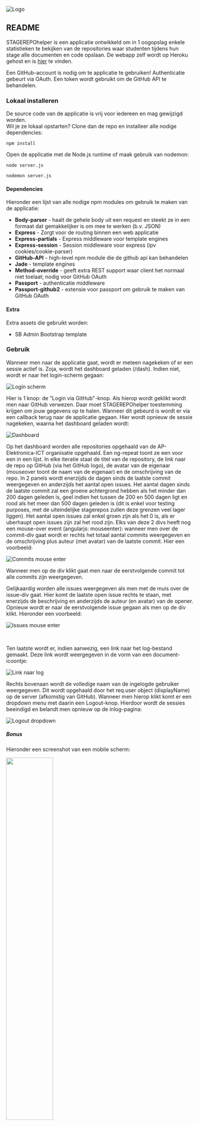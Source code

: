 ![Logo](./public/img/stagerepohelperblack.png)

## README

STAGEREPOhelper is een applicatie ontwikkeld om in 1 oogopslag enkele statistieken te bekijken van de repositories waar studenten tijdens hun stage alle documenten en code opslaan. De webapp zelf wordt op Heroku gehost en is  [hier](http://stagerepohelper.herokuapp.com) te vinden.

Een GitHub-account is nodig om te applicatie te gebruiken! Authenticatie gebeurt via OAuth. Een token wordt gebruikt om de GitHub API te behandelen.

### Lokaal installeren
De source code van de applicatie is vrij voor iedereen en mag gewijzigd worden. <br>
Wil je ze lokaal opstarten?
Clone dan de repo en installeer alle nodige dependencies:

    npm install

Open de applicatie met de Node.js runtime of maak gebruik van nodemon:

    node server.js

    nodemon server.js

#### Dependencies
Hieronder een lijst van alle nodige npm modules om gebruik te maken van de applicatie:

  * <b>Body-parser</b> - haalt de gehele body uit een request en steekt ze in een formaat dat gemakkelijker is om mee te werken (b.v. JSON)
  * <b>Express</b> - Zorgt voor de routing binnen een web applicatie
  * <b>Express-partials</b> - Express middleware voor template engines
  * <b>Express-session</b> - Session middleware voor express (ipv cookies/cookie-parser)
  * <b>GitHub-API</b> - high-level npm module die de github api kan behandelen
  * <b>Jade</b> - template engines
  * <b>Method-override</b> - geeft extra REST support waar client het normaal niet toelaat; nodig voor GitHub OAuth
  * <b>Passport</b> - authenticatie middleware
  * <b>Passport-github2</b> - extensie voor passport om gebruik te maken van GitHub OAuth

#### Extra
Extra assets die gebruikt worden:

  * SB Admin Bootstrap template

### Gebruik
Wanneer men naar de applicatie gaat, wordt er meteen nagekeken of er een sessie actief is. Zoja, wordt het dashboard geladen (/dash). Indien niet, wordt er naar het login-scherm gegaan:

![Login scherm](public/img/loginscreen.png)

Hier is 1 knop: de "Login via GitHub"-knop. Als hierop wordt geklikt wordt men naar GitHub verwezen. Daar moet STAGEREPOhelper toestemming krijgen om jouw gegevens op te halen. Wanneer dit gebeurd is wordt er via een callback terug naar de applicatie gegaan. Hier wordt opnieuw de sessie nagekeken, waarna het dashboard geladen wordt:

![Dashboard](public/img/dashboard.png)

Op het dashboard worden alle repositories opgehaald van de AP-Elektronica-ICT organisatie opgehaald. Een ng-repeat toont ze een voor een in een lijst. In elke iteratie staat de titel van de repository, de link naar de repo op GitHub (via het GitHub logo), de avatar van de eigenaar (mouseover toont de naam van de eigenaar) en de omschrijving van de repo. In 2 panels wordt enerzijds de dagen sinds de laatste commit weergegeven en anderzijds het aantal open issues. Het aantal dagen sinds de laatste commit zal een groene achtergrond hebben als het minder dan 200 dagen geleden is, geel indien het tussen de 200 en 500 dagen ligt en rood als het meer dan 500 dagen geleden is (dit is enkel voor testing purposes, met de uiteindelijke stagerepos zullen deze grenzen veel lager liggen). Het aantal open issues zal enkel groen zijn als het 0 is, als er uberhaupt open issues zijn zal het rood zijn.
Elks van deze 2 divs heeft nog een mouse-over event (angularjs: mouseenter): wanneer men over de commit-div gaat wordt er rechts het totaal aantal commits weergegeven en de omschrijving plus auteur (met avatar) van de laatste commit. Hier een voorbeeld:

![Commits mouse enter](public/img/commitsmouseenter.png)

Wanneer men op de div klikt gaat men naar de eerstvolgende commit tot alle commits zijn weergegeven.<br>

Gelijkaardig worden alle issues weergegeven als men met de muis over de issue-div gaat. Hier komt de laatste open issue rechts te staan, met enerzijds de beschrijving en anderzijds de auteur (en avatar) van de opener. Opnieuw wordt er naar de eerstvolgende issue gegaan als men op de div klikt. Hieronder een voorbeeld:

![Issues mouse enter](public/img/issuesmouseenter.png)

<br>

Ten laatste wordt er, indien aanwezig, een link naar het log-bestand gemaakt. Deze link wordt weergegeven in de vorm van een document-icoontje:

![Link naar log](public/img/loglink.png)

Rechts bovenaan wordt de volledige naam van de ingelogde gebruiker weergegeven. Dit wordt opgehaald door het req.user object (displayName) op de server (afkomstig van GitHub).
Wanneer men hierop klikt komt er een dropdown menu met daarin een Logout-knop. Hierdoor wordt de sessies beeindigd en belandt men opnieuw op de inlog-pagina:

![Logout dropdown](public/img/logoutdropdown.png)

##### Bonus
Hieronder een screenshot van een mobile scherm:

<img src="public/img/mobilescreenshot.png" width="50%">

#### Auteur
Kevin Van de Mieroop <br>
AP University College

